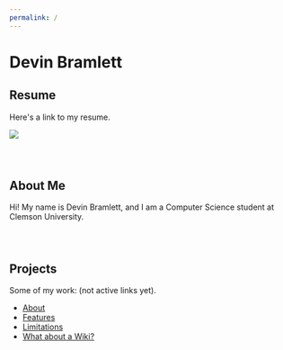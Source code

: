 ```yaml
---
permalink: /
---
```

# **Devin Bramlett**

## Resume
Here's a link to my resume.

[//]: # (I got rid of center so that it will be aligned left)
<div align="">
    <a href="https://docs.google.com/document/d/1gLyUIw3TKcWr22TKjy8_VwMQVmGr9y8ykJOBIJSFbQ8/edit?tab=t.0#heading=h.x8fm1uorkbaw" target="_blank">
        <img src="https://img.shields.io/badge/Devin's%20Resume-blue">
    </a>
</div>

[//]: # (this is to add space)
<br style="line-height: 2em;">

## About Me
Hi! My name is Devin Bramlett, and I am a Computer Science student at Clemson University. 

[//]: # (this is to add space)
<br style="line-height: 2em;">

## Projects
Some of my work: (not active links yet).

- [About](about.md)
- [Features](features.md)
- [Limitations](limitations.md)
- [What about a Wiki?](wiki.md)



